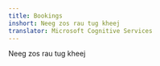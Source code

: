 ```yaml
---
title: Bookings
inshort: Neeg zos rau tug kheej
translator: Microsoft Cognitive Services
---
```


Neeg zos rau tug kheej



